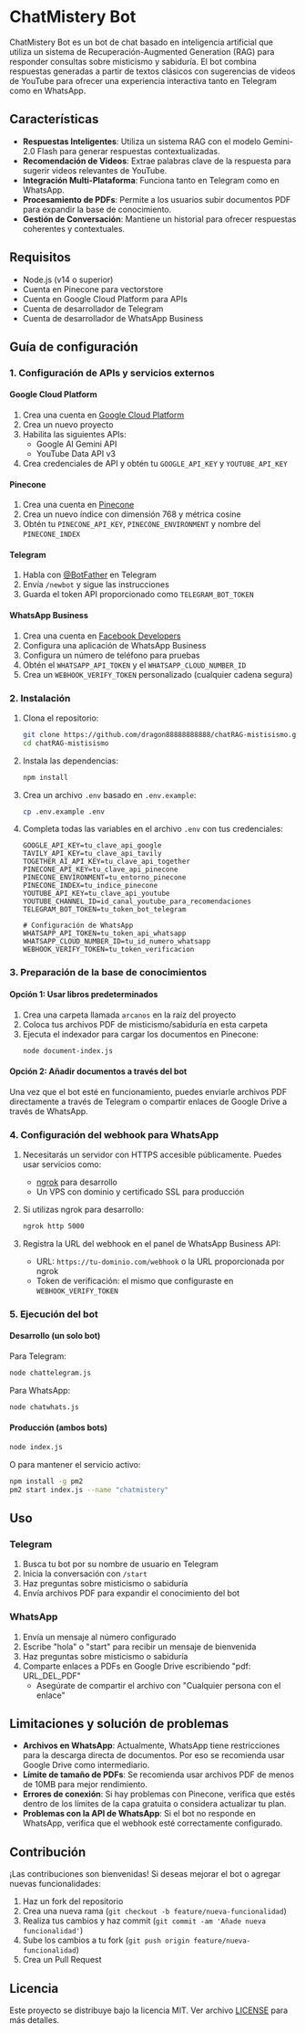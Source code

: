 # ChatMistery Bot

ChatMistery Bot es un bot de chat basado en inteligencia artificial que utiliza un sistema de Recuperación-Augmented Generation (RAG) para responder consultas sobre misticismo y sabiduría. El bot combina respuestas generadas a partir de textos clásicos con sugerencias de videos de YouTube para ofrecer una experiencia interactiva tanto en Telegram como en WhatsApp.

## Características

- **Respuestas Inteligentes**: Utiliza un sistema RAG con el modelo Gemini-2.0 Flash para generar respuestas contextualizadas.
- **Recomendación de Videos**: Extrae palabras clave de la respuesta para sugerir videos relevantes de YouTube.
- **Integración Multi-Plataforma**: Funciona tanto en Telegram como en WhatsApp.
- **Procesamiento de PDFs**: Permite a los usuarios subir documentos PDF para expandir la base de conocimiento.
- **Gestión de Conversación**: Mantiene un historial para ofrecer respuestas coherentes y contextuales.

## Requisitos

- Node.js (v14 o superior)
- Cuenta en Pinecone para vectorstore
- Cuenta en Google Cloud Platform para APIs
- Cuenta de desarrollador de Telegram
- Cuenta de desarrollador de WhatsApp Business

## Guía de configuración

### 1. Configuración de APIs y servicios externos

#### Google Cloud Platform
1. Crea una cuenta en [Google Cloud Platform](https://console.cloud.google.com/)
2. Crea un nuevo proyecto
3. Habilita las siguientes APIs:
   - Google AI Gemini API
   - YouTube Data API v3
4. Crea credenciales de API y obtén tu `GOOGLE_API_KEY` y `YOUTUBE_API_KEY`

#### Pinecone
1. Crea una cuenta en [Pinecone](https://www.pinecone.io/)
2. Crea un nuevo índice con dimensión 768 y métrica cosine
3. Obtén tu `PINECONE_API_KEY`, `PINECONE_ENVIRONMENT` y nombre del `PINECONE_INDEX`

#### Telegram
1. Habla con [@BotFather](https://t.me/BotFather) en Telegram
2. Envía `/newbot` y sigue las instrucciones
3. Guarda el token API proporcionado como `TELEGRAM_BOT_TOKEN`

#### WhatsApp Business
1. Crea una cuenta en [Facebook Developers](https://developers.facebook.com/)
2. Configura una aplicación de WhatsApp Business
3. Configura un número de teléfono para pruebas
4. Obtén el `WHATSAPP_API_TOKEN` y el `WHATSAPP_CLOUD_NUMBER_ID`
5. Crea un `WEBHOOK_VERIFY_TOKEN` personalizado (cualquier cadena segura)

### 2. Instalación

1. Clona el repositorio:
   ```sh
   git clone https://github.com/dragon88888888888/chatRAG-mistisismo.git
   cd chatRAG-mistisismo
   ```

2. Instala las dependencias:
   ```sh
   npm install
   ```

3. Crea un archivo `.env` basado en `.env.example`:
   ```sh
   cp .env.example .env
   ```

4. Completa todas las variables en el archivo `.env` con tus credenciales:
   ```
   GOOGLE_API_KEY=tu_clave_api_google
   TAVILY_API_KEY=tu_clave_api_tavily
   TOGETHER_AI_API_KEY=tu_clave_api_together
   PINECONE_API_KEY=tu_clave_api_pinecone
   PINECONE_ENVIRONMENT=tu_entorno_pinecone
   PINECONE_INDEX=tu_indice_pinecone
   YOUTUBE_API_KEY=tu_clave_api_youtube
   YOUTUBE_CHANNEL_ID=id_canal_youtube_para_recomendaciones
   TELEGRAM_BOT_TOKEN=tu_token_bot_telegram
   
   # Configuración de WhatsApp
   WHATSAPP_API_TOKEN=tu_token_api_whatsapp
   WHATSAPP_CLOUD_NUMBER_ID=tu_id_numero_whatsapp
   WEBHOOK_VERIFY_TOKEN=tu_token_verificacion
   ```

### 3. Preparación de la base de conocimientos

#### Opción 1: Usar libros predeterminados
1. Crea una carpeta llamada `arcanos` en la raíz del proyecto
2. Coloca tus archivos PDF de misticismo/sabiduría en esta carpeta
3. Ejecuta el indexador para cargar los documentos en Pinecone:
   ```sh
   node document-index.js
   ```

#### Opción 2: Añadir documentos a través del bot
Una vez que el bot esté en funcionamiento, puedes enviarle archivos PDF directamente a través de Telegram o compartir enlaces de Google Drive a través de WhatsApp.

### 4. Configuración del webhook para WhatsApp

1. Necesitarás un servidor con HTTPS accesible públicamente. Puedes usar servicios como:
   - [ngrok](https://ngrok.com/) para desarrollo
   - Un VPS con dominio y certificado SSL para producción

2. Si utilizas ngrok para desarrollo:
   ```sh
   ngrok http 5000
   ```

3. Registra la URL del webhook en el panel de WhatsApp Business API:
   - URL: `https://tu-dominio.com/webhook` o la URL proporcionada por ngrok
   - Token de verificación: el mismo que configuraste en `WEBHOOK_VERIFY_TOKEN`

### 5. Ejecución del bot

#### Desarrollo (un solo bot)
Para Telegram:
```sh
node chattelegram.js
```

Para WhatsApp:
```sh
node chatwhats.js
```

#### Producción (ambos bots)
```sh
node index.js
```

O para mantener el servicio activo:
```sh
npm install -g pm2
pm2 start index.js --name "chatmistery"
```

## Uso

### Telegram
1. Busca tu bot por su nombre de usuario en Telegram
2. Inicia la conversación con `/start`
3. Haz preguntas sobre misticismo o sabiduría
4. Envía archivos PDF para expandir el conocimiento del bot

### WhatsApp
1. Envía un mensaje al número configurado
2. Escribe "hola" o "start" para recibir un mensaje de bienvenida
3. Haz preguntas sobre misticismo o sabiduría
4. Comparte enlaces a PDFs en Google Drive escribiendo "pdf: URL_DEL_PDF"
   - Asegúrate de compartir el archivo con "Cualquier persona con el enlace"

## Limitaciones y solución de problemas

- **Archivos en WhatsApp**: Actualmente, WhatsApp tiene restricciones para la descarga directa de documentos. Por eso se recomienda usar Google Drive como intermediario.
- **Límite de tamaño de PDFs**: Se recomienda usar archivos PDF de menos de 10MB para mejor rendimiento.
- **Errores de conexión**: Si hay problemas con Pinecone, verifica que estés dentro de los límites de la capa gratuita o considera actualizar tu plan.
- **Problemas con la API de WhatsApp**: Si el bot no responde en WhatsApp, verifica que el webhook esté correctamente configurado.

## Contribución

¡Las contribuciones son bienvenidas! Si deseas mejorar el bot o agregar nuevas funcionalidades:

1. Haz un fork del repositorio
2. Crea una nueva rama (`git checkout -b feature/nueva-funcionalidad`)
3. Realiza tus cambios y haz commit (`git commit -am 'Añade nueva funcionalidad'`)
4. Sube los cambios a tu fork (`git push origin feature/nueva-funcionalidad`)
5. Crea un Pull Request

## Licencia

Este proyecto se distribuye bajo la licencia MIT. Ver archivo [LICENSE](LICENSE) para más detalles.